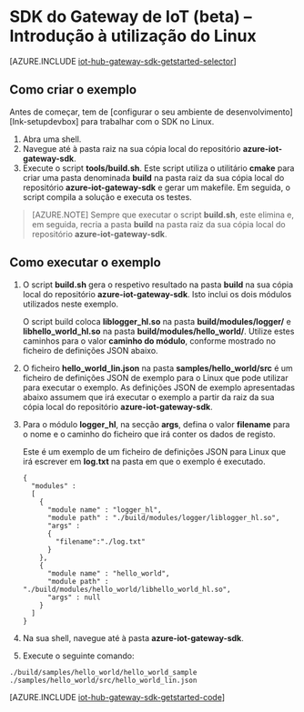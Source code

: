 <properties
    pageTitle="Introdução ao SDK do Gateway do Hub IoT | Microsoft Azure"
    description="Instruções do SDK do Gateway do Hub IoT do Azure que utilizam o Linux para ilustrar os conceitos-chave que deve compreender ao utilizar o SDK do Gateway do Hub IoT do Azure."
    services="iot-hub"
    documentationCenter=""
    authors="chipalost"
    manager="timlt"
    editor=""/>

<tags
     ms.service="iot-hub"
     ms.devlang="cpp"
     ms.topic="get-started-article"
     ms.tgt_pltfrm="na"
     ms.workload="na"
     ms.date="04/20/2016"
     ms.author="cstreet"/>


# SDK do Gateway de IoT (beta) – Introdução à utilização do Linux

[AZURE.INCLUDE [iot-hub-gateway-sdk-getstarted-selector](../../includes/iot-hub-gateway-sdk-getstarted-selector.md)]

## Como criar o exemplo

Antes de começar, tem de [configurar o seu ambiente de desenvolvimento][Ink-setupdevbox] para trabalhar com o SDK no Linux.

1. Abra uma shell.
2. Navegue até à pasta raiz na sua cópia local do repositório **azure-iot-gateway-sdk**.
3. Execute o script **tools/build.sh**. Este script utiliza o utilitário **cmake** para criar uma pasta denominada **build** na pasta raiz da sua cópia local do repositório **azure-iot-gateway-sdk** e gerar um makefile. Em seguida, o script compila a solução e executa os testes.

> [AZURE.NOTE]  Sempre que executar o script **build.sh**, este elimina e, em seguida, recria a pasta **build** na pasta raiz da sua cópia local do repositório **azure-iot-gateway-sdk**.

## Como executar o exemplo

1. O script **build.sh** gera o respetivo resultado na pasta **build** na sua cópia local do repositório **azure-iot-gateway-sdk**. Isto inclui os dois módulos utilizados neste exemplo.

    O script build coloca **liblogger_hl.so** na pasta **build/modules/logger/** e **libhello_world_hl.so** na pasta **build/modules/hello_world/**. Utilize estes caminhos para o valor **caminho do módulo**, conforme mostrado no ficheiro de definições JSON abaixo.

2. O ficheiro **hello_world_lin.json** na pasta **samples/hello_world/src** é um ficheiro de definições JSON de exemplo para o Linux que pode utilizar para executar o exemplo. As definições JSON de exemplo apresentadas abaixo assumem que irá executar o exemplo a partir da raiz da sua cópia local do repositório **azure-iot-gateway-sdk**.

3. Para o módulo **logger_hl**, na secção **args**, defina o valor **filename** para o nome e o caminho do ficheiro que irá conter os dados de registo.

    Este é um exemplo de um ficheiro de definições JSON para Linux que irá escrever em **log.txt** na pasta em que o exemplo é executado.

    ```
    {
      "modules" :
      [ 
        {
          "module name" : "logger_hl",
          "module path" : "./build/modules/logger/liblogger_hl.so",
          "args" : 
          {
            "filename":"./log.txt"
          }
        },
        {
          "module name" : "hello_world",
          "module path" : "./build/modules/hello_world/libhello_world_hl.so",
          "args" : null
        }
      ]
    }
    ```

3. Na sua shell, navegue até à pasta **azure-iot-gateway-sdk**.
4. Execute o seguinte comando:
  
  ```
  ./build/samples/hello_world/hello_world_sample ./samples/hello_world/src/hello_world_lin.json
  ``` 

[AZURE.INCLUDE [iot-hub-gateway-sdk-getstarted-code](../../includes/iot-hub-gateway-sdk-getstarted-code.md)]

<!-- Links -->
[lnk-setupdevbox]: https://github.com/Azure/azure-iot-gateway-sdk/blob/master/doc/devbox_setup.md



<!--HONumber=Aug16_HO1-->


